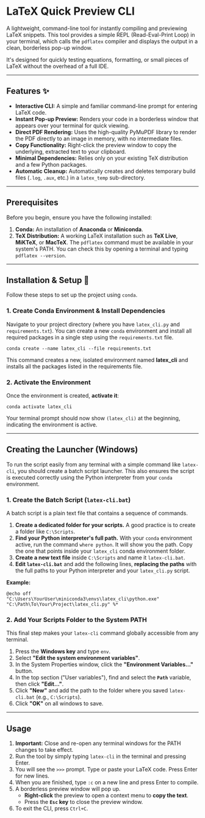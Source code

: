 # LaTeX Quick Preview CLI

A lightweight, command-line tool for instantly compiling and previewing LaTeX snippets. This tool provides a simple REPL (Read-Eval-Print Loop) in your terminal, which calls the `pdflatex` compiler and displays the output in a clean, borderless pop-up window.

It's designed for quickly testing equations, formatting, or small pieces of LaTeX without the overhead of a full IDE.

-----

## Features ✨

- **Interactive CLI:** A simple and familiar command-line prompt for entering LaTeX code.
- **Instant Pop-up Preview:** Renders your code in a borderless window that appears over your terminal for quick viewing.
- **Direct PDF Rendering:** Uses the high-quality PyMuPDF library to render the PDF directly to an image in memory, with no intermediate files.
- **Copy Functionality:** Right-click the preview window to copy the underlying, extracted text to your clipboard.
- **Minimal Dependencies:** Relies only on your existing TeX distribution and a few Python packages.
- **Automatic Cleanup:** Automatically creates and deletes temporary build files (`.log`, `.aux`, etc.) in a `latex_temp` sub-directory.

-----

## Prerequisites

Before you begin, ensure you have the following installed:

1. **Conda:** An installation of **Anaconda** or **Miniconda**.
2. **TeX Distribution:** A working LaTeX installation such as **TeX Live**, **MiKTeX**, or **MacTeX**. The `pdflatex` command must be available in your system's PATH. You can check this by opening a terminal and typing `pdflatex --version`.

-----

## Installation & Setup 🚀

Follow these steps to set up the project using `conda`.

### 1\. Create Conda Environment & Install Dependencies

Navigate to your project directory (where you have `latex_cli.py` and `requirements.txt`). You can create a new `conda` environment and install all required packages in a single step using the `requirements.txt` file.

```shell
conda create --name latex_cli --file requirements.txt
```

This command creates a new, isolated environment named **latex\_cli** and installs all the packages listed in the requirements file.

### 2\. Activate the Environment

Once the environment is created, **activate it**:

```shell
conda activate latex_cli
```

Your terminal prompt should now show `(latex_cli)` at the beginning, indicating the environment is active.

-----

## Creating the Launcher (Windows)

To run the script easily from any terminal with a simple command like `latex-cli`, you should create a batch script launcher. This also ensures the script is executed correctly using the Python interpreter from your `conda` environment.

### 1\. Create the Batch Script (`latex-cli.bat`)

A batch script is a plain text file that contains a sequence of commands.

1. **Create a dedicated folder for your scripts.** A good practice is to create a folder like `C:\Scripts`.
2. **Find your Python interpreter's full path.** With your `conda` environment active, run the command `where python`. It will show you the path. Copy the one that points inside your `latex_cli` conda environment folder.
3. **Create a new text file** inside `C:\Scripts` and name it `latex-cli.bat`.
4. **Edit `latex-cli.bat`** and add the following lines, **replacing the paths** with the full paths to your Python interpreter and your `latex_cli.py` script.

**Example:**

```shell
@echo off
"C:\Users\YourUser\miniconda3\envs\latex_cli\python.exe" "C:\Path\To\Your\Project\latex_cli.py" %*
```

### 2\. Add Your Scripts Folder to the System PATH

This final step makes your `latex-cli` command globally accessible from any terminal.

1. Press the **Windows key** and type `env`.
2. Select **"Edit the system environment variables"**.
3. In the System Properties window, click the **"Environment Variables…"** button.
4. In the top section ("User variables"), find and select the **`Path`** variable, then click **"Edit…"**.
5. Click **"New"** and add the path to the folder where you saved `latex-cli.bat` (e.g., `C:\Scripts`).
6. Click **"OK"** on all windows to save.

-----

## Usage

1. **Important:** Close and re-open any terminal windows for the PATH changes to take effect.
2. Run the tool by simply typing `latex-cli` in the terminal and pressing Enter.
3. You will see the `>>>` prompt. Type or paste your LaTeX code. Press Enter for new lines.
4. When you are finished, type `:c` on a new line and press Enter to compile.
5. A borderless preview window will pop up.
    - **Right-click** the preview to open a context menu to **copy the text**.
    - Press the **`Esc` key** to close the preview window.
6. To exit the CLI, press `Ctrl+C`.